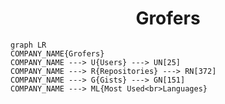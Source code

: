 <h1 align="center">Grofers</h1>

```mermaid
graph LR
COMPANY_NAME{Grofers}
COMPANY_NAME ---> U{Users} ---> UN[25]
COMPANY_NAME ---> R{Repositories} ---> RN[372]
COMPANY_NAME ---> G{Gists} ---> GN[151]
COMPANY_NAME ---> ML{Most Used<br>Languages}
```
